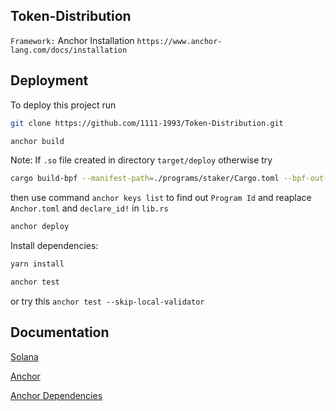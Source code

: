 
##  Token-Distribution



`Framework:` Anchor Installation ```https://www.anchor-lang.com/docs/installation```






## Deployment

To deploy this project run

```bash
git clone https://github.com/1111-1993/Token-Distribution.git
```
```bash 
anchor build
```
Note: If ```.so``` file created in directory ```target/deploy``` otherwise try
```bash
cargo build-bpf --manifest-path=./programs/staker/Cargo.toml --bpf-out-dir=target/deploy
```
then use command ```anchor keys list``` to find out ```Program Id``` and reaplace ```Anchor.toml``` and ```declare_id!``` in ```lib.rs```


```bash
anchor deploy
```
Install dependencies:
```bash
yarn install
```

```bash 
anchor test
```
or try this ```anchor test --skip-local-validator```


## Documentation

[Solana](https://docs.solana.com/)

[Anchor](https://www.anchor-lang.com/)

[Anchor Dependencies](https://www.anchor-lang.com/docs/installation/)



